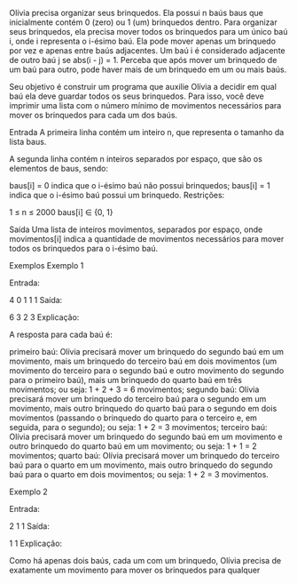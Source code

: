 Olívia precisa organizar seus brinquedos. Ela possui n baús baus que inicialmente contém 0 (zero) ou 1 (um) brinquedos dentro. Para organizar seus brinquedos, ela precisa mover todos os brinquedos para um único baú i, onde i representa o i-ésimo baú. Ela pode mover apenas um brinquedo por vez e apenas entre baús adjacentes. Um baú i é considerado adjacente de outro baú j se abs(i - j) = 1. Perceba que após mover um brinquedo de um baú para outro, pode haver mais de um brinquedo em um ou mais baús.

Seu objetivo é construir um programa que auxilie Olívia a decidir em qual baú ela deve guardar todos os seus brinquedos. Para isso, você deve imprimir uma lista com o número mínimo de movimentos necessários para mover os brinquedos para cada um dos baús.

Entrada
A primeira linha contém um inteiro n, que representa o tamanho da lista baus.

A segunda linha contém n inteiros separados por espaço, que são os elementos de baus, sendo:

baus[i] = 0 indica que o i-ésimo baú não possui brinquedos;
baus[i] = 1 indica que o i-ésimo baú possui um brinquedo.
Restrições:

1 ≤ n ≤ 2000
baus[i] ∈ {0, 1}

Saída
Uma lista de inteiros movimentos, separados por espaço, onde movimentos[i] indica a quantidade de movimentos necessários para mover todos os brinquedos para o i-ésimo baú.

Exemplos
Exemplo 1

Entrada:

4
0 1 1 1
Saída:

6 3 2 3
Explicação:

A resposta para cada baú é:

primeiro baú: Olívia precisará mover um brinquedo do segundo baú em um movimento, mais um brinquedo do terceiro baú em dois movimentos (um movimento do terceiro para o segundo baú e outro movimento do segundo para o primeiro baú), mais um brinquedo do quarto baú em três movimentos; ou seja: 1 + 2 + 3 = 6 movimentos;
segundo baú: Olívia precisará mover um brinquedo do terceiro baú para o segundo em um movimento, mais outro brinquedo do quarto baú para o segundo em dois movimentos (passando o brinquedo do quarto para o terceiro e, em seguida, para o segundo); ou seja: 1 + 2 = 3 movimentos;
terceiro baú: Olívia precisará mover um brinquedo do segundo baú em um movimento e outro brinquedo do quarto baú em um movimento; ou seja: 1 + 1 = 2 movimentos;
quarto baú: Olívia precisará mover um brinquedo do terceiro baú para o quarto em um movimento, mais outro brinquedo do segundo baú para o quarto em dois movimentos; ou seja: 1 + 2 = 3 movimentos.

Exemplo 2

Entrada:

2
1 1
Saída:

1 1
Explicação:

Como há apenas dois baús, cada um com um brinquedo, Olívia precisa de exatamente um movimento para mover os brinquedos para qualquer

